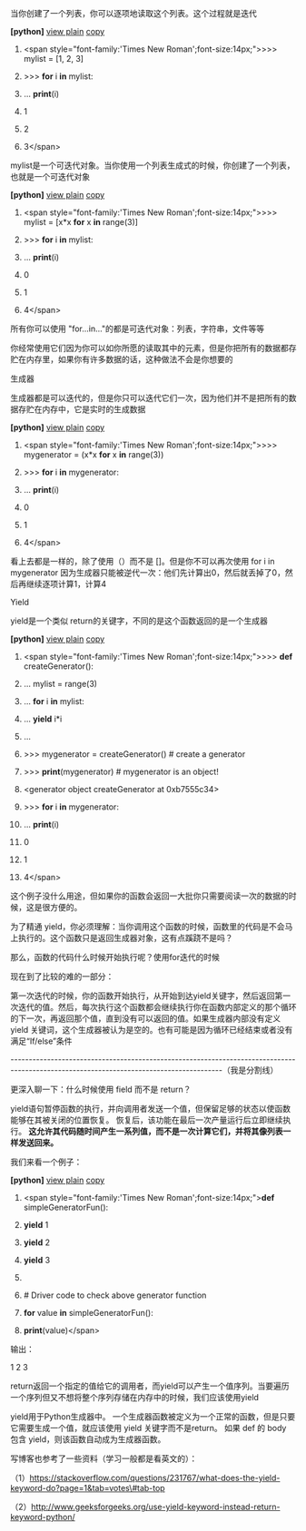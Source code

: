 当你创建了一个列表，你可以逐项地读取这个列表。这个过程就是迭代

**[python]** [view
plain](http://blog.csdn.net/a168861888m/article/details/78293251)
[copy](http://blog.csdn.net/a168861888m/article/details/78293251)

1.  \<span style="font-family:'Times New Roman';font-size:14px;"\>\>\>\> mylist
    = [1, 2, 3]

2.  \>\>\> **for** i **in** mylist:

3.  ... **print**(i)

4.  1

5.  2

6.  3\</span\>

mylist是一个可迭代对象。当你使用一个列表生成式的时候，你创建了一个列表，也就是一个可迭代对象

**[python]** [view
plain](http://blog.csdn.net/a168861888m/article/details/78293251)
[copy](http://blog.csdn.net/a168861888m/article/details/78293251)

1.  \<span style="font-family:'Times New Roman';font-size:14px;"\>\>\>\> mylist
    = [x\*x **for** x **in** range(3)]

2.  \>\>\> **for** i **in** mylist:

3.  ... **print**(i)

4.  0

5.  1

6.  4\</span\>

所有你可以使用 "for...in..."的都是可迭代对象：列表，字符串，文件等等

你经常使用它们因为你可以如你所愿的读取其中的元素，但是你把所有的数据都存贮在内存里，如果你有许多数据的话，这种做法不会是你想要的

生成器

生成器都是可以迭代的，但是你只可以迭代它们一次，因为他们并不是把所有的数据存贮在内存中，它是实时的生成数据

**[python]** [view
plain](http://blog.csdn.net/a168861888m/article/details/78293251)
[copy](http://blog.csdn.net/a168861888m/article/details/78293251)

1.  \<span style="font-family:'Times New Roman';font-size:14px;"\>\>\>\>
    mygenerator = (x\*x **for** x **in** range(3))

2.  \>\>\> **for** i **in** mygenerator:

3.  ... **print**(i)

4.  0

5.  1

6.  4\</span\>

看上去都是一样的，除了使用（）而不是 []。但是你不可以再次使用 for i in
mygenerator
因为生成器只能被逆代一次：他们先计算出0，然后就丢掉了0，然后再继续逐项计算1，计算4

Yield

yield是一个类似 return的关键字，不同的是这个函数返回的是一个生成器

**[python]** [view
plain](http://blog.csdn.net/a168861888m/article/details/78293251)
[copy](http://blog.csdn.net/a168861888m/article/details/78293251)

1.  \<span style="font-family:'Times New Roman';font-size:14px;"\>\>\>\> **def**
    createGenerator():

2.  ... mylist = range(3)

3.  ... **for** i **in** mylist:

4.  ... **yield** i\*i

5.  ...

6.  \>\>\> mygenerator = createGenerator() \# create a generator

7.  \>\>\> **print**(mygenerator) \# mygenerator is an object!

8.  \<generator object createGenerator at 0xb7555c34\>

9.  \>\>\> **for** i **in** mygenerator:

10. ... **print**(i)

11. 0

12. 1

13. 4\</span\>

这个例子没什么用途，但如果你的函数会返回一大批你只需要阅读一次的数据的时候，这是很方便的。

为了精通
yield，你必须理解：当你调用这个函数的时候，函数里的代码是不会马上执行的。这个函数只是返回生成器对象，这有点蹊跷不是吗？

那么，函数的代码什么时候开始执行呢？使用for迭代的时候

现在到了比较的难的一部分：

第一次迭代的时候，你的函数开始执行，从开始到达yield关键字，然后返回第一次迭代的值。然后，每次执行这个函数都会继续执行你在函数内部定义的那个循环的下一次，再返回那个值，直到没有可以返回的值。如果生成器内部没有定义yield
关键词，这个生成器被认为是空的。也有可能是因为循环已经结束或者没有满足“If/else”条件

\----------------------------------------------------------------------------------------------------------------------------------------（我是分割线）

更深入聊一下：什么时候使用 field 而不是 return？

yield语句暂停函数的执行，并向调用者发送一个值，但保留足够的状态以使函数能够在其被关闭的位置恢复。
恢复后，该功能在最后一次产量运行后立即继续执行。
**这允许其代码随时间产生一系列值，而不是一次计算它们，并将其像列表一样发送回来。**

我们来看一个例子：

**[python]** [view
plain](http://blog.csdn.net/a168861888m/article/details/78293251)
[copy](http://blog.csdn.net/a168861888m/article/details/78293251)

1.  \<span style="font-family:'Times New Roman';font-size:14px;"\>**def**
    simpleGeneratorFun():

2.  **yield** 1

3.  **yield** 2

4.  **yield** 3

5.  

6.  \# Driver code to check above generator function

7.  **for** value **in** simpleGeneratorFun():

8.  **print**(value)\</span\>

输出：

1 2 3

return返回一个指定的值给它的调用者，而yield可以产生一个值序列。当要遍历一个序列但又不想将整个序列存储在内存中的时候，我们应该使用yield

yield用于Python生成器中。
一个生成器函数被定义为一个正常的函数，但是只要它需要生成一个值，就应该使用 yield
关键字而不是return。 如果 def 的 body 包含 yield，则该函数自动成为生成器函数。

写博客也参考了一些资料（学习一般都是看英文的）：

（1）https://stackoverflow.com/questions/231767/what-does-the-yield-keyword-do?page=1&tab=votes\#tab-top

（2）http://www.geeksforgeeks.org/use-yield-keyword-instead-return-keyword-python/
